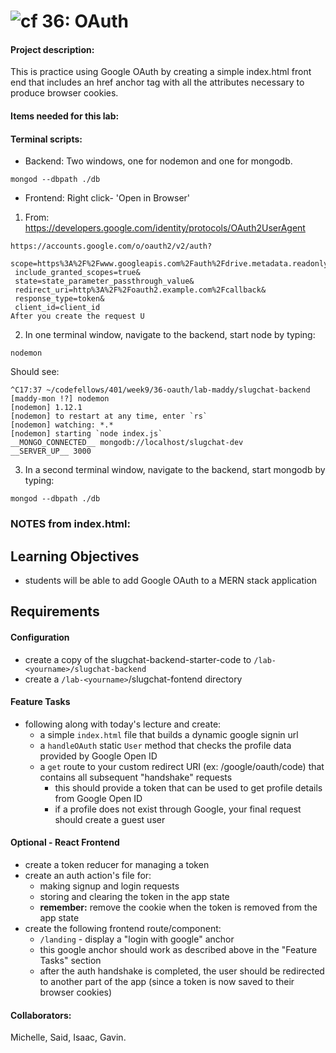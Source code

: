 ![cf](https://i.imgur.com/7v5ASc8.png) 36: OAuth
======
#### Project description:

This is practice using Google OAuth by creating a simple index.html front end that includes an href anchor tag with all the attributes necessary to produce browser cookies.

#### Items needed for this lab:

#### Terminal scripts:

- Backend:
Two windows, one for nodemon and one for mongodb.
```
mongod --dbpath ./db
```
- Frontend:
Right click- 'Open in Browser'

1. From: https://developers.google.com/identity/protocols/OAuth2UserAgent

```
https://accounts.google.com/o/oauth2/v2/auth?
 scope=https%3A%2F%2Fwww.googleapis.com%2Fauth%2Fdrive.metadata.readonly&
 include_granted_scopes=true&
 state=state_parameter_passthrough_value&
 redirect_uri=http%3A%2F%2Foauth2.example.com%2Fcallback&
 response_type=token&
 client_id=client_id
After you create the request U
```

2. In one terminal window, navigate to the backend, start node by typing:
```
nodemon
```
Should see:
```
^C17:37 ~/codefellows/401/week9/36-oauth/lab-maddy/slugchat-backend [maddy-mon !?] nodemon
[nodemon] 1.12.1
[nodemon] to restart at any time, enter `rs`
[nodemon] watching: *.*
[nodemon] starting `node index.js`
__MONGO_CONNECTED__ mongodb://localhost/slugchat-dev
__SERVER_UP__ 3000
```
3. In a second terminal window, navigate to the backend, start mongodb by typing:
```
mongod --dbpath ./db
```



### NOTES from index.html:

<!-- // Parameters to pass to OAuth 2.0 endpoint. I WANT TO KNOW IF THIS WOULD ALSO WORK
  var params = {'client_id': 'YOUR_CLIENT_ID',
                'redirect_uri': 'YOUR_REDIRECT_URI',
                'response_type': 'token',
                'scope': 'https://www.googleapis.com/auth/drive.metadata.readonly',
                'include_granted_scopes': 'true',
                'state': 'pass-through value'}); -->


  <!-- Working
  <a href="https://accounts.google.com/o/oauth2/v2/auth?scope=openid%20email&include_granted_scopes=true&state=security_token%3D138r5719ru3e1%26url%3Dhttps://oauth2-login-demo.example.com/myHome&response_type=code&redirect_uri=https://localhost:8080/oauth/google/code&client_id=437188554571-55s638acqaou66thdltb2ju9a0j40eu3.apps.googleusercontent.com">Click here</a> -->

<!-- working version again, but easier to read
https://accounts.google.com/o/oauth2/v2/auth?scope=openid%20email&
include_granted_scopes=true&
state=security_token%3D138r5719ru3e1%26url%3Dhttps://oauth2-login-demo.example.com/myHome&
response_type=code&
redirect_uri=https://localhost:8080/oauth/google/code&
client_id=437188554571-55s638acqaou66thdltb2ju9a0j40eu3.apps.googleusercontent.com -->


<!-- original with extra variables https://accounts.google.com/o/oauth2/v2/auth?scope=openid%20email&include_granted_scopes=true&state=security_token%3D138r5719ru3e1%26url%3Dhttps://oauth2-login-demo.example.com/myHome&response_type=token&redirect_uri=http://localhost:8080/oauth/google/code&login_hint=jsmith@example.com&openid.realm=example.com&hd=example.com&client_id=437188554571-55s638acqaou66thdltb2ju9a0j40eu3.apps.googleusercontent.com -->


## Learning Objectives
* students will be able to add Google OAuth to a MERN stack application

## Requirements

#### Configuration  
* create a copy of the slugchat-backend-starter-code to `/lab-<yourname>/slugchat-backend`
* create a `/lab-<yourname>`/slugchat-fontend directory

#### Feature Tasks
* following along with today's lecture and create:
  * a simple `index.html` file that builds a dynamic google signin url
  * a `handleOAuth` static `User` method that checks the profile data provided by Google Open ID
  * a `get` route to your custom redirect URI (ex: /google/oauth/code) that contains all subsequent "handshake" requests
    * this should provide a token that can be used to get profile details from Google Open ID
    * if a profile does not exist through Google, your final request should create a guest user

#### Optional - React Frontend
* create a token reducer for managing a token
* create an auth action's file for:
  * making signup and login requests
  * storing and clearing the token in the app state
  * **remember:** remove the cookie when the token is removed from the app state
* create the following frontend route/component:
  * `/landing` - display a "login with google" anchor
  * this google anchor should work as described above in the "Feature Tasks" section
  * after the auth handshake is completed, the user should be redirected to another part of the app (since a token is now saved to their browser cookies)

#### Collaborators:
Michelle, Said, Isaac, Gavin.
